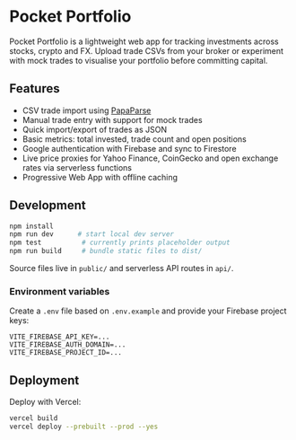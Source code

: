 # Pocket Portfolio

Pocket Portfolio is a lightweight web app for tracking investments across stocks, crypto and FX. Upload trade CSVs from your broker or experiment with mock trades to visualise your portfolio before committing capital.

## Features
- CSV trade import using [PapaParse](https://www.papaparse.com/)
- Manual trade entry with support for mock trades
- Quick import/export of trades as JSON
- Basic metrics: total invested, trade count and open positions
- Google authentication with Firebase and sync to Firestore
- Live price proxies for Yahoo Finance, CoinGecko and open exchange rates via serverless functions
- Progressive Web App with offline caching

## Development
```bash
npm install
npm run dev      # start local dev server
npm test          # currently prints placeholder output
npm run build     # bundle static files to dist/
```
Source files live in `public/` and serverless API routes in `api/`.

### Environment variables
Create a `.env` file based on `.env.example` and provide your Firebase project keys:

```
VITE_FIREBASE_API_KEY=...
VITE_FIREBASE_AUTH_DOMAIN=...
VITE_FIREBASE_PROJECT_ID=...
```

## Deployment
Deploy with Vercel:
```bash
vercel build
vercel deploy --prebuilt --prod --yes
```
